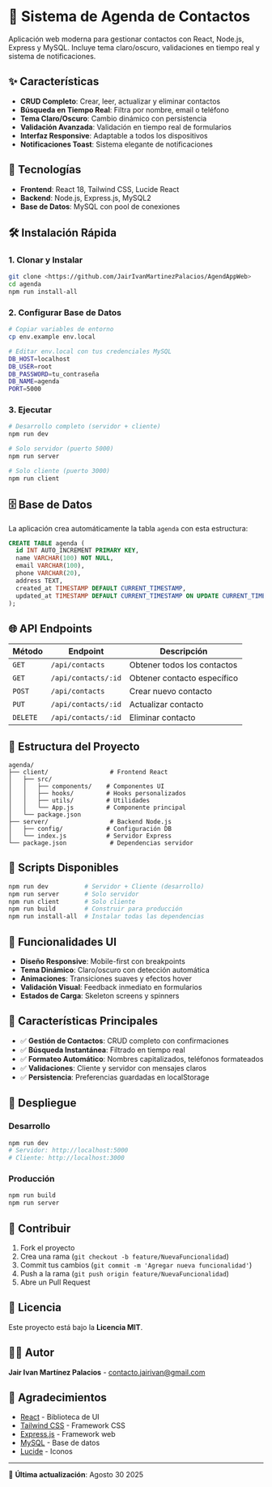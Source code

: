 # 📱 Sistema de Agenda de Contactos

Aplicación web moderna para gestionar contactos con React, Node.js, Express y MySQL. Incluye tema claro/oscuro, validaciones en tiempo real y sistema de notificaciones.

## ✨ Características

- **CRUD Completo**: Crear, leer, actualizar y eliminar contactos
- **Búsqueda en Tiempo Real**: Filtra por nombre, email o teléfono
- **Tema Claro/Oscuro**: Cambio dinámico con persistencia
- **Validación Avanzada**: Validación en tiempo real de formularios
- **Interfaz Responsive**: Adaptable a todos los dispositivos
- **Notificaciones Toast**: Sistema elegante de notificaciones

## 🚀 Tecnologías

- **Frontend**: React 18, Tailwind CSS, Lucide React
- **Backend**: Node.js, Express.js, MySQL2
- **Base de Datos**: MySQL con pool de conexiones

## 🛠️ Instalación Rápida

### 1. **Clonar y Instalar**
```bash
git clone <https://github.com/JairIvanMartinezPalacios/AgendAppWeb>
cd agenda
npm run install-all
```

### 2. **Configurar Base de Datos**
```bash
# Copiar variables de entorno
cp env.example env.local

# Editar env.local con tus credenciales MySQL
DB_HOST=localhost
DB_USER=root
DB_PASSWORD=tu_contraseña
DB_NAME=agenda
PORT=5000
```

### 3. **Ejecutar**
```bash
# Desarrollo completo (servidor + cliente)
npm run dev

# Solo servidor (puerto 5000)
npm run server

# Solo cliente (puerto 3000)
npm run client
```

## 🗄️ Base de Datos

La aplicación crea automáticamente la tabla `agenda` con esta estructura:

```sql
CREATE TABLE agenda (
  id INT AUTO_INCREMENT PRIMARY KEY,
  name VARCHAR(100) NOT NULL,
  email VARCHAR(100),
  phone VARCHAR(20),
  address TEXT,
  created_at TIMESTAMP DEFAULT CURRENT_TIMESTAMP,
  updated_at TIMESTAMP DEFAULT CURRENT_TIMESTAMP ON UPDATE CURRENT_TIMESTAMP
);
```

## 🌐 API Endpoints

| Método | Endpoint | Descripción |
|--------|----------|-------------|
| `GET` | `/api/contacts` | Obtener todos los contactos |
| `GET` | `/api/contacts/:id` | Obtener contacto específico |
| `POST` | `/api/contacts` | Crear nuevo contacto |
| `PUT` | `/api/contacts/:id` | Actualizar contacto |
| `DELETE` | `/api/contacts/:id` | Eliminar contacto |

## 📁 Estructura del Proyecto

```
agenda/
├── client/                 # Frontend React
│   ├── src/
│   │   ├── components/    # Componentes UI
│   │   ├── hooks/         # Hooks personalizados
│   │   ├── utils/         # Utilidades
│   │   └── App.js         # Componente principal
│   └── package.json
├── server/                 # Backend Node.js
│   ├── config/            # Configuración DB
│   └── index.js           # Servidor Express
└── package.json            # Dependencias servidor
```

## 🔧 Scripts Disponibles

```bash
npm run dev          # Servidor + Cliente (desarrollo)
npm run server       # Solo servidor
npm run client       # Solo cliente
npm run build        # Construir para producción
npm run install-all  # Instalar todas las dependencias
```

## 🎨 Funcionalidades UI

- **Diseño Responsive**: Mobile-first con breakpoints
- **Tema Dinámico**: Claro/oscuro con detección automática
- **Animaciones**: Transiciones suaves y efectos hover
- **Validación Visual**: Feedback inmediato en formularios
- **Estados de Carga**: Skeleton screens y spinners

## 📱 Características Principales

- ✅ **Gestión de Contactos**: CRUD completo con confirmaciones
- ✅ **Búsqueda Instantánea**: Filtrado en tiempo real
- ✅ **Formateo Automático**: Nombres capitalizados, teléfonos formateados
- ✅ **Validaciones**: Cliente y servidor con mensajes claros
- ✅ **Persistencia**: Preferencias guardadas en localStorage

## 🚀 Despliegue

### **Desarrollo**
```bash
npm run dev
# Servidor: http://localhost:5000
# Cliente: http://localhost:3000
```

### **Producción**
```bash
npm run build
npm run server
```

## 🤝 Contribuir

1. Fork el proyecto
2. Crea una rama (`git checkout -b feature/NuevaFuncionalidad`)
3. Commit tus cambios (`git commit -m 'Agregar nueva funcionalidad'`)
4. Push a la rama (`git push origin feature/NuevaFuncionalidad`)
5. Abre un Pull Request

## 📄 Licencia

Este proyecto está bajo la **Licencia MIT**.

## 👨‍💻 Autor

**Jair Ivan Martínez Palacios** - [contacto.jairivan@gmail.com](mailto:contacto.jairivan@gmail.com)

## 🙏 Agradecimientos

- [React](https://reactjs.org/) - Biblioteca de UI
- [Tailwind CSS](https://tailwindcss.com/) - Framework CSS
- [Express.js](https://expressjs.com/) - Framework web
- [MySQL](https://www.mysql.com/) - Base de datos
- [Lucide](https://lucide.dev/) - Iconos

---

🔄 **Última actualización**: Agosto 30 2025
